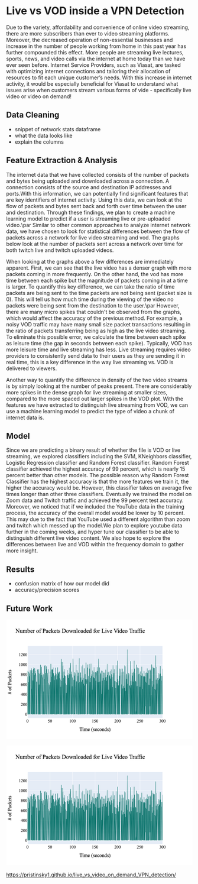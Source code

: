 # Live vs VOD inside a VPN Detection

Due to the variety, affordability and convenience of online video streaming, there are more subscribers than ever to video streaming platforms. Moreover, the decreased operation of non-essential businesses and increase in the number of people working from home in this past year has further compounded this effect. More people are streaming live lectures, sports, news, and video calls via the internet at home today than we have ever seen before. Internet Service Providers, such as Viasat, are tasked with optimizing  internet connections and tailoring their allocation of resources to fit each unique customer’s needs. With this increase in internet activity, it would be especially beneficial for Viasat to understand what issues arise when customers stream various forms of vide - specifically live video or video on demand!
## Data Cleaning
- snippet of network stats dataframe 
- what the data looks like
- explain the columns 

## Feature Extraction & Analysis
The internet data that we have collected consists of the number of packets and bytes being uploaded and downloaded across a connection. A connection consists of the source and destination IP addresses and ports.With this information, we can potentially find significant features that are key identifiers of internet activity. Using this data, we can look at the flow of packets and bytes sent back and forth over time between the user and destination. Through these findings, we plan to create a machine learning model to predict if a user is streaming live or pre-uploaded video.\par 
Similar to other common approaches to analyze internet network data, we have chosen to look for statistical differences between the flow of packets across a network for live video streaming and vod. The graphs below look at the number of packets sent across a network over time for both twitch live and twitch uploaded videos. 

When looking at the graphs above a few differences are immediately apparent. First, we can see that the live video has a denser graph with more packets coming in more frequently. On the other hand, the vod has more time between each spike but the magnitude of packets coming in at a time is larger. To quantify this key difference, we can take the ratio of time packets are being sent to the time packets are not being sent (packet size is 0). This will tell us how much time during the viewing of the video no packets were being sent from the destination to the user.\par
However, there are many micro spikes that couldn't be observed from the graphs, which would affect the accuracy of the previous method. For example, a noisy VOD traffic may have many small size packet transactions resulting in the ratio of packets transferring being as high as the live video streaming. To eliminate this possible error, we calculate the time between each spike as leisure time (the gap in seconds between each spike). Typically, VOD has more leisure time and live streaming has less. Live streaming requires video providers to consistently send data to their users as they are sending it in real time, this is a key difference in the way live streaming vs. VOD is delivered to viewers. 

Another way to quantify the difference in density of the two video streams is by simply looking at the number of peaks present. There are considerably more spikes in the dense graph for live streaming at smaller sizes, compared to the more spaced out larger spikes in the VOD plot.
With the features we have extracted to distinguish live streaming from VOD, we can use a machine learning model to predict the type of video a chunk of internet data is. 

## Model 
Since we are predicting a binary result of whether the file is VOD or live streaming, we explored classifiers including the SVM, KNeighbors classifier, Logistic Regression classifier and Random Forest classifier. Random Forest classifier achieved the highest accuracy of 99 percent, which is nearly 15 percent better than other models. The possible reason why Random Forest Classifier has the highest accuracy is that the more features we train it, the higher the accuracy would be. However, this classifier takes on average five times longer than other three classifiers. Eventually we trained the model on Zoom data and Twitch traffic and achieved the 99 percent test accuracy. Moreover, we noticed that if we included the YouTube data in the training process, the accuracy of the overall model would be lower by 10 percent. This may due to the fact that YouTube used a different algorithm than zoom and twitch which messed up the model.We plan to explore youtube data further in the coming weeks, and hyper tune our classifier to be able to distinguish different live video content. We also hope to explore the differences between live and VOD within the frequency domain to gather more insight. 

## Results
- confusion matrix of how our model did
- accuracy/precision scores

## Future Work 


![First Image](https://github.com/pristinsky1/live_vs_video_on_demand_VPN_detection/blob/gh-pages/newplot%20(1)%20(1).png)

![Temp](newplot%20(1)%20(1).png)

https://pristinsky1.github.io/live_vs_video_on_demand_VPN_detection/
